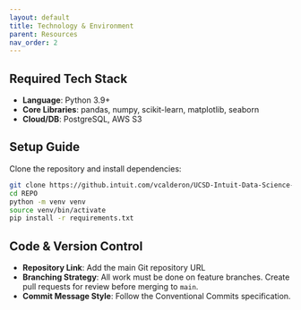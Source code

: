 ```yaml
---
layout: default
title: Technology & Environment
parent: Resources
nav_order: 2
---
```


## Required Tech Stack
- **Language**: Python 3.9+
- **Core Libraries**: pandas, numpy, scikit-learn, matplotlib, seaborn
- **Cloud/DB**: PostgreSQL, AWS S3

## Setup Guide
Clone the repository and install dependencies:

```bash
git clone https://github.intuit.com/vcalderon/UCSD-Intuit-Data-Science-Capstone.git
cd REPO
python -m venv venv
source venv/bin/activate
pip install -r requirements.txt
```

## Code & Version Control
- **Repository Link**: Add the main Git repository URL
- **Branching Strategy**: All work must be done on feature branches. Create pull requests for review before merging to `main`.
- **Commit Message Style**: Follow the Conventional Commits specification.
